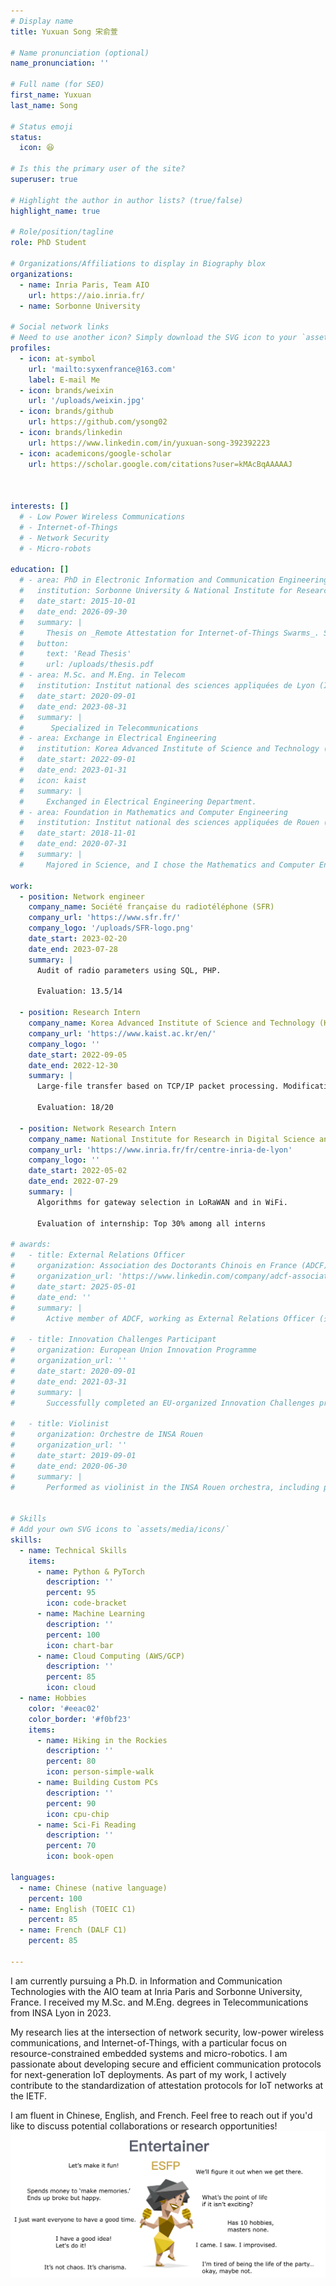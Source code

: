 ```yaml
---
# Display name
title: Yuxuan Song 宋俞萱

# Name pronunciation (optional)
name_pronunciation: ''

# Full name (for SEO)
first_name: Yuxuan
last_name: Song

# Status emoji
status:
  icon: 😆

# Is this the primary user of the site?
superuser: true

# Highlight the author in author lists? (true/false)
highlight_name: true

# Role/position/tagline
role: PhD Student

# Organizations/Affiliations to display in Biography blox
organizations:
  - name: Inria Paris, Team AIO
    url: https://aio.inria.fr/ 
  - name: Sorbonne University

# Social network links
# Need to use another icon? Simply download the SVG icon to your `assets/media/icons/` folder.
profiles:
  - icon: at-symbol
    url: 'mailto:syxenfrance@163.com'
    label: E-mail Me
  - icon: brands/weixin
    url: '/uploads/weixin.jpg'  
  - icon: brands/github
    url: https://github.com/ysong02 
  - icon: brands/linkedin
    url: https://www.linkedin.com/in/yuxuan-song-392392223
  - icon: academicons/google-scholar
    url: https://scholar.google.com/citations?user=kMAcBqAAAAAJ



interests: []
  # - Low Power Wireless Communications
  # - Internet-of-Things
  # - Network Security
  # - Micro-robots

education: []
  # - area: PhD in Electronic Information and Communication Engineering
  #   institution: Sorbonne University & National Institute for Research in Digital Science and Technology (Inria) Paris
  #   date_start: 2015-10-01
  #   date_end: 2026-09-30
  #   summary: |
  #     Thesis on _Remote Attestation for Internet-of-Things Swarms_. Supervised by Dr. Thomas Watteyne and Dr. Malisa Vucinic.
  #   button:
  #     text: 'Read Thesis'
  #     url: /uploads/thesis.pdf
  # - area: M.Sc. and M.Eng. in Telecom
  #   institution: Institut national des sciences appliquées de Lyon (INSA Lyon)
  #   date_start: 2020-09-01
  #   date_end: 2023-08-31
  #   summary: |
  #      Specialized in Telecommunications
  # - area: Exchange in Electrical Engineering
  #   institution: Korea Advanced Institute of Science and Technology (KAIST)
  #   date_start: 2022-09-01
  #   date_end: 2023-01-31
  #   icon: kaist
  #   summary: |
  #     Exchanged in Electrical Engineering Department.
  # - area: Foundation in Mathematics and Computer Engineering
  #   institution: Institut national des sciences appliquées de Rouen (INSA Rouen)
  #   date_start: 2018-11-01
  #   date_end: 2020-07-31
  #   summary: |
  #     Majored in Science, and I chose the Mathematics and Computer Engineering

work:
  - position: Network engineer
    company_name: Société française du radiotéléphone (SFR) 
    company_url: 'https://www.sfr.fr/'
    company_logo: '/uploads/SFR-logo.png'
    date_start: 2023-02-20
    date_end: 2023-07-28
    summary: |
      Audit of radio parameters using SQL, PHP.

      Evaluation: 13.5/14

  - position: Research Intern
    company_name: Korea Advanced Institute of Science and Technology (KAIST) NDSL Lab
    company_url: 'https://www.kaist.ac.kr/en/'
    company_logo: ''
    date_start: 2022-09-05
    date_end: 2022-12-30
    summary: |
      Large-file transfer based on TCP/IP packet processing. Modification of protocol on low layer via DPDK
      
      Evaluation: 18/20

  - position: Network Research Intern
    company_name: National Institute for Research in Digital Science and Technology (Inria) Lyon
    company_url: 'https://www.inria.fr/fr/centre-inria-de-lyon'
    company_logo: ''
    date_start: 2022-05-02
    date_end: 2022-07-29
    summary: |
      Algorithms for gateway selection in LoRaWAN and in WiFi.

      Evaluation of internship: Top 30% among all interns

# awards:
#   - title: External Relations Officer
#     organization: Association des Doctorants Chinois en France (ADCF) 全法中国博士生联谊会
#     organization_url: 'https://www.linkedin.com/company/adcf-association-des-doctorants-chinois-en-france/?originalSubdomain=fr'
#     date_start: 2025-05-01
#     date_end: ''
#     summary: |
#       Active member of ADCF, working as External Relations Officer (外联部).

#   - title: Innovation Challenges Participant
#     organization: European Union Innovation Programme
#     organization_url: ''
#     date_start: 2020-09-01
#     date_end: 2021-03-31
#     summary: |
#       Successfully completed an EU-organized Innovation Challenges project, focusing on innovative technology solutions.

#   - title: Violinist
#     organization: Orchestre de INSA Rouen
#     organization_url: ''
#     date_start: 2019-09-01
#     date_end: 2020-06-30
#     summary: |
#       Performed as violinist in the INSA Rouen orchestra, including performances at the Chinese New Year Gala and the graduation ceremony at INSA Rouen.


# Skills
# Add your own SVG icons to `assets/media/icons/`
skills:
  - name: Technical Skills
    items:
      - name: Python & PyTorch
        description: ''
        percent: 95
        icon: code-bracket
      - name: Machine Learning
        description: ''
        percent: 100
        icon: chart-bar
      - name: Cloud Computing (AWS/GCP)
        description: ''
        percent: 85
        icon: cloud
  - name: Hobbies
    color: '#eeac02'
    color_border: '#f0bf23'
    items:
      - name: Hiking in the Rockies
        description: ''
        percent: 80
        icon: person-simple-walk
      - name: Building Custom PCs
        description: ''
        percent: 90
        icon: cpu-chip
      - name: Sci-Fi Reading
        description: ''
        percent: 70
        icon: book-open

languages:
  - name: Chinese (native language)
    percent: 100
  - name: English (TOEIC C1)
    percent: 85
  - name: French (DALF C1)
    percent: 85

---
```


I am currently pursuing a Ph.D. in Information and Communication Technologies with the AIO team at Inria Paris and Sorbonne University, France. I received my M.Sc. and M.Eng. degrees in Telecommunications from INSA Lyon in 2023.

My research lies at the intersection of network security, low-power wireless communications, and Internet-of-Things, with a particular focus on resource-constrained embedded systems and micro-robotics. I am passionate about developing secure and efficient communication protocols for next-generation IoT deployments. As part of my work, I actively contribute to the standardization of attestation protocols for IoT networks at the IETF.

I am fluent in Chinese, English, and French. Feel free to reach out if you'd like to discuss potential collaborations or research opportunities!
![My MBTI personality type](mbti.png)